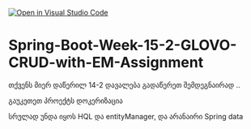 [![Open in Visual Studio Code](https://classroom.github.com/assets/open-in-vscode-c66648af7eb3fe8bc4f294546bfd86ef473780cde1dea487d3c4ff354943c9ae.svg)](https://classroom.github.com/online_ide?assignment_repo_id=8257096&assignment_repo_type=AssignmentRepo)
# Spring-Boot-Week-15-2-GLOVO-CRUD-with-EM-Assignment

თქვენს მიერ დაწერილ 14-2 დავალება გადაწერეთ შემდეგნაირად .. 

გაუკეთეთ პროექტს დოკერიზაცია

სრულად უნდა იყოს HQL და entityManager, და არანაირი Spring data
